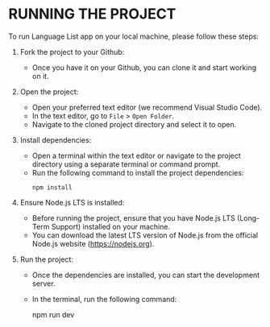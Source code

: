 # RUNNING THE PROJECT

To run Language List app on your local machine, please follow these steps:

1. Fork the project to your Github:

   - Once you have it on your Github, you can clone it and start working on it.

2. Open the project:

   - Open your preferred text editor (we recommend Visual Studio Code).
   - In the text editor, go to `File` > `Open Folder`.
   - Navigate to the cloned project directory and select it to open.

3. Install dependencies:

   - Open a terminal within the text editor or navigate to the project directory using a separate terminal or command prompt.
   - Run the following command to install the project dependencies:
     ```
     npm install
     ```

4. Ensure Node.js LTS is installed:

   - Before running the project, ensure that you have Node.js LTS (Long-Term Support) installed on your machine.
   - You can download the latest LTS version of Node.js from the official Node.js website (https://nodejs.org).

5. Run the project:
   - Once the dependencies are installed, you can start the development server.
   - In the terminal, run the following command:
     
     npm run dev
     
